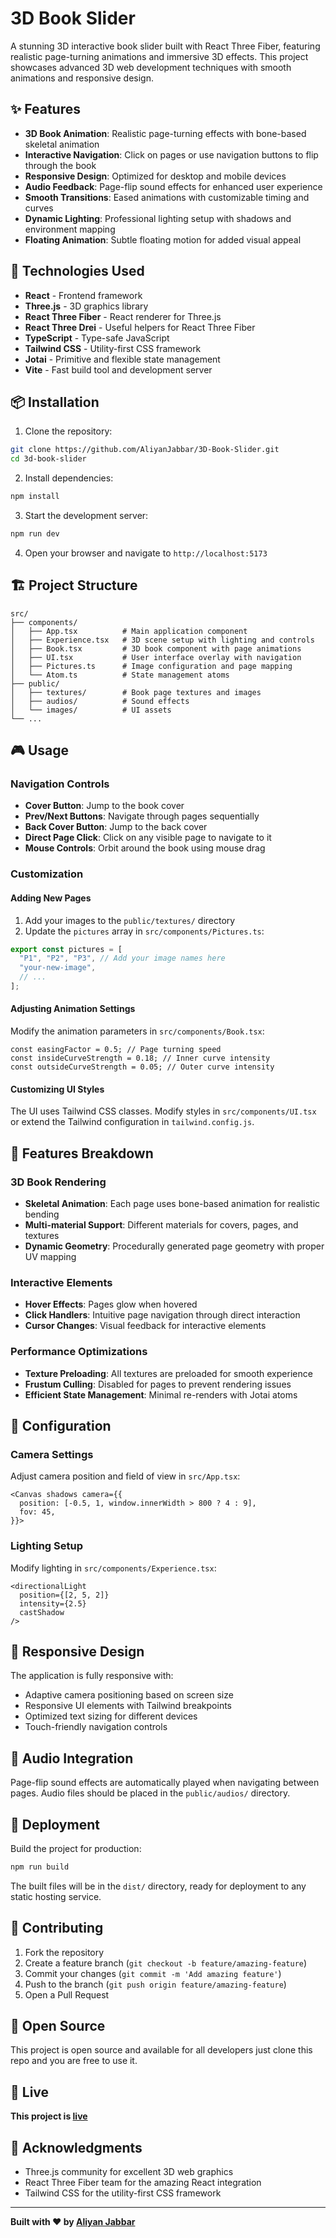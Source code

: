 # 3D Book Slider

A stunning 3D interactive book slider built with React Three Fiber, featuring realistic page-turning animations and immersive 3D effects. This project showcases advanced 3D web development techniques with smooth animations and responsive design.

## ✨ Features

- **3D Book Animation**: Realistic page-turning effects with bone-based skeletal animation
- **Interactive Navigation**: Click on pages or use navigation buttons to flip through the book
- **Responsive Design**: Optimized for desktop and mobile devices
- **Audio Feedback**: Page-flip sound effects for enhanced user experience
- **Smooth Transitions**: Eased animations with customizable timing and curves
- **Dynamic Lighting**: Professional lighting setup with shadows and environment mapping
- **Floating Animation**: Subtle floating motion for added visual appeal

## 🚀 Technologies Used

- **React** - Frontend framework
- **Three.js** - 3D graphics library
- **React Three Fiber** - React renderer for Three.js
- **React Three Drei** - Useful helpers for React Three Fiber
- **TypeScript** - Type-safe JavaScript
- **Tailwind CSS** - Utility-first CSS framework
- **Jotai** - Primitive and flexible state management
- **Vite** - Fast build tool and development server

## 📦 Installation

1. Clone the repository:
```bash
git clone https://github.com/AliyanJabbar/3D-Book-Slider.git
cd 3d-book-slider
```

2. Install dependencies:
```bash
npm install
```

3. Start the development server:
```bash
npm run dev
```

4. Open your browser and navigate to `http://localhost:5173`

## 🏗️ Project Structure

```
src/
├── components/
│   ├── App.tsx          # Main application component
│   ├── Experience.tsx   # 3D scene setup with lighting and controls
│   ├── Book.tsx         # 3D book component with page animations
│   ├── UI.tsx           # User interface overlay with navigation
│   ├── Pictures.ts      # Image configuration and page mapping
│   └── Atom.ts          # State management atoms
├── public/
│   ├── textures/        # Book page textures and images
│   ├── audios/          # Sound effects
│   └── images/          # UI assets
└── ...
```

## 🎮 Usage

### Navigation Controls
- **Cover Button**: Jump to the book cover
- **Prev/Next Buttons**: Navigate through pages sequentially
- **Back Cover Button**: Jump to the back cover
- **Direct Page Click**: Click on any visible page to navigate to it
- **Mouse Controls**: Orbit around the book using mouse drag

### Customization

#### Adding New Pages
1. Add your images to the `public/textures/` directory
2. Update the `pictures` array in `src/components/Pictures.ts`:

```typescript:src/components/Pictures.ts
export const pictures = [
  "P1", "P2", "P3", // Add your image names here
  "your-new-image",
  // ...
];
```

#### Adjusting Animation Settings
Modify the animation parameters in `src/components/Book.tsx`:

```typescript:src/components/Book.tsx
const easingFactor = 0.5; // Page turning speed
const insideCurveStrength = 0.18; // Inner curve intensity
const outsideCurveStrength = 0.05; // Outer curve intensity
```

#### Customizing UI Styles
The UI uses Tailwind CSS classes. Modify styles in `src/components/UI.tsx` or extend the Tailwind configuration in `tailwind.config.js`.

## 🎨 Features Breakdown

### 3D Book Rendering
- **Skeletal Animation**: Each page uses bone-based animation for realistic bending
- **Multi-material Support**: Different materials for covers, pages, and textures
- **Dynamic Geometry**: Procedurally generated page geometry with proper UV mapping

### Interactive Elements
- **Hover Effects**: Pages glow when hovered
- **Click Handlers**: Intuitive page navigation through direct interaction
- **Cursor Changes**: Visual feedback for interactive elements

### Performance Optimizations
- **Texture Preloading**: All textures are preloaded for smooth experience
- **Frustum Culling**: Disabled for pages to prevent rendering issues
- **Efficient State Management**: Minimal re-renders with Jotai atoms

## 🔧 Configuration

### Camera Settings
Adjust camera position and field of view in `src/App.tsx`:

```typescript:src/App.tsx
<Canvas shadows camera={{
  position: [-0.5, 1, window.innerWidth > 800 ? 4 : 9],
  fov: 45,
}}>
```

### Lighting Setup
Modify lighting in `src/components/Experience.tsx`:

```typescript:src/components/Experience.tsx
<directionalLight
  position={[2, 5, 2]}
  intensity={2.5}
  castShadow
/>
```

## 📱 Responsive Design

The application is fully responsive with:
- Adaptive camera positioning based on screen size
- Responsive UI elements with Tailwind breakpoints
- Optimized text sizing for different devices
- Touch-friendly navigation controls

## 🎵 Audio Integration

Page-flip sound effects are automatically played when navigating between pages. Audio files should be placed in the `public/audios/` directory.

## 🚀 Deployment

Build the project for production:

```bash
npm run build
```

The built files will be in the `dist/` directory, ready for deployment to any static hosting service.

## 🤝 Contributing

1. Fork the repository
2. Create a feature branch (`git checkout -b feature/amazing-feature`)
3. Commit your changes (`git commit -m 'Add amazing feature'`)
4. Push to the branch (`git push origin feature/amazing-feature`)
5. Open a Pull Request

## 📄 Open Source

This project is open source and available for all developers just clone this repo and you are free to use it.

## 👀 Live
**This project is [live](https://aliyan-3d-book-slider.vercel.app/)**

## 🙏 Acknowledgments

- Three.js community for excellent 3D web graphics
- React Three Fiber team for the amazing React integration
- Tailwind CSS for the utility-first CSS framework

---

**Built with ❤️ by [Aliyan Jabbar](https://aliyan-jabbar-portfolio.vercel.app/)**
